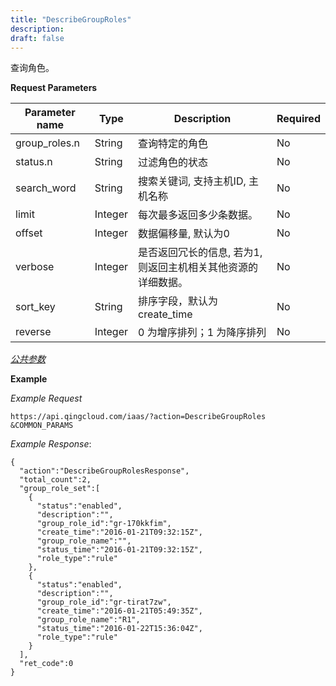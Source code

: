 ```yaml
---
title: "DescribeGroupRoles"
description: 
draft: false
---
```




查询角色。

**Request Parameters**

| Parameter name | Type | Description | Required |
| --- | --- | --- | --- |
| group_roles.n | String | 查询特定的角色 | No |
| status.n | String | 过滤角色的状态 | No |
| search_word | String | 搜索关键词, 支持主机ID, 主机名称 | No |
| limit | Integer | 每次最多返回多少条数据。 | No |
| offset | Integer | 数据偏移量, 默认为0 | No |
| verbose | Integer | 是否返回冗长的信息, 若为1, 则返回主机相关其他资源的详细数据。 | No |
| sort_key | String | 排序字段，默认为 create_time | No |
| reverse | Integer | 0 为增序排列；1 为降序排列 | No |

[_公共参数_](../../../parameters)

**Example**

_Example Request_

```
https://api.qingcloud.com/iaas/?action=DescribeGroupRoles
&COMMON_PARAMS
```

_Example Response_:

```
{
  "action":"DescribeGroupRolesResponse",
  "total_count":2,
  "group_role_set":[
    {
      "status":"enabled",
      "description":"",
      "group_role_id":"gr-170kkfim",
      "create_time":"2016-01-21T09:32:15Z",
      "group_role_name":"",
      "status_time":"2016-01-21T09:32:15Z",
      "role_type":"rule"
    },
    {
      "status":"enabled",
      "description":"",
      "group_role_id":"gr-tirat7zw",
      "create_time":"2016-01-21T05:49:35Z",
      "group_role_name":"R1",
      "status_time":"2016-01-22T15:36:04Z",
      "role_type":"rule"
    }
  ],
  "ret_code":0
}
```

